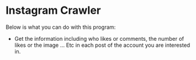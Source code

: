 # Instagram Crawler

Below is what you can do with this program:
+ Get the information including who likes or comments, the number of likes or the image ... Etc in each post of the account you are interested in.
